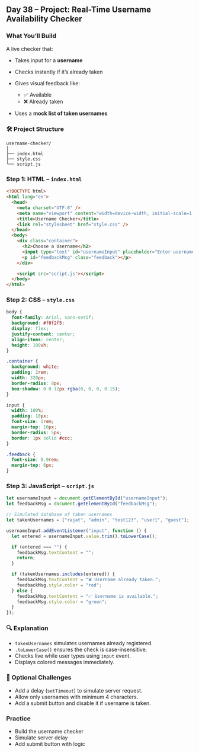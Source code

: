 <article class="day-block">

## Day 38 – Project: Real-Time Username Availability Checker

### What You’ll Build

A live checker that:

* Takes input for a **username**
* Checks instantly if it’s already taken
* Gives visual feedback like:

  * ✅ Available
  * ❌ Already taken
* Uses a **mock list of taken usernames**

<div class="section-break"></div>

### 🛠 Project Structure

```
username-checker/
│
├── index.html
├── style.css
└── script.js
```

<div class="section-break"></div>

### Step 1: HTML – `index.html`

```html
<!DOCTYPE html>
<html lang="en">
  <head>
    <meta charset="UTF-8" />
    <meta name="viewport" content="width=device-width, initial-scale=1.0" />
    <title>Username Checker</title>
    <link rel="stylesheet" href="style.css" />
  </head>
  <body>
    <div class="container">
      <h2>Choose a Username</h2>
      <input type="text" id="usernameInput" placeholder="Enter username" />
      <p id="feedbackMsg" class="feedback"></p>
    </div>

    <script src="script.js"></script>
  </body>
</html>
```

<div class="section-break"></div>

### Step 2: CSS – `style.css`

```css
body {
  font-family: Arial, sans-serif;
  background: #f0f2f5;
  display: flex;
  justify-content: center;
  align-items: center;
  height: 100vh;
}

.container {
  background: white;
  padding: 2rem;
  width: 320px;
  border-radius: 8px;
  box-shadow: 0 0 12px rgba(0, 0, 0, 0.15);
}

input {
  width: 100%;
  padding: 10px;
  font-size: 1rem;
  margin-top: 10px;
  border-radius: 5px;
  border: 1px solid #ccc;
}

.feedback {
  font-size: 0.9rem;
  margin-top: 6px;
}
```

<div class="section-break"></div>

### Step 3: JavaScript – `script.js`

```js
let usernameInput = document.getElementById("usernameInput");
let feedbackMsg = document.getElementById("feedbackMsg");

// Simulated database of taken usernames
let takenUsernames = ["rajat", "admin", "test123", "user1", "guest"];

usernameInput.addEventListener("input", function () {
  let entered = usernameInput.value.trim().toLowerCase();

  if (entered === "") {
    feedbackMsg.textContent = "";
    return;
  }

  if (takenUsernames.includes(entered)) {
    feedbackMsg.textContent = "❌ Username already taken.";
    feedbackMsg.style.color = "red";
  } else {
    feedbackMsg.textContent = "✅ Username is available.";
    feedbackMsg.style.color = "green";
  }
});
```

<div class="section-break"></div>

### 🔍 Explanation

* `takenUsernames` simulates usernames already registered.
* `.toLowerCase()` ensures the check is case-insensitive.
* Checks live while user types using `input` event.
* Displays colored messages immediately.

<div class="section-break"></div>

### 🔸 Optional Challenges

* Add a delay (`setTimeout`) to simulate server request.
* Allow only usernames with minimum 4 characters.
* Add a submit button and disable it if username is taken.

<div class="section-break"></div>

<div class="practice">

### Practice

* Build the username checker
* Simulate server delay
* Add submit button with logic

</div>

</article>
